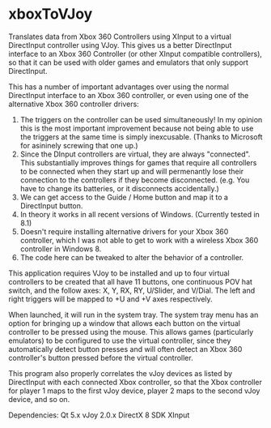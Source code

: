 xboxToVJoy
==========

Translates data from Xbox 360 Controllers using XInput to a virtual DirectInput controller using VJoy. This gives us a better DirectInput interface to an Xbox 360 Controller (or other XInput compatible controllers), so that it can be used with older games and emulators that only support DirectInput.

This has a number of important advantages over using the normal DirectInput interface to an Xbox 360 controller, or even using one of the alternative Xbox 360 controller drivers:

1. The triggers on the controller can be used simultaneously! In my opinion this is the most important improvement because not being able to use the triggers at the same time is simply inexcusable. (Thanks to Microsoft for asininely screwing that one up.)
2. Since the DInput controllers are virtual, they are always "connected". This substantially improves things for games that require all controllers to be connected when they start up and will permenantly lose their connection to the controllers if they become disconnected. (e.g. You have to change its batteries, or it disconnects accidentally.)
3. We can get access to the Guide / Home button and map it to a DirectInput button.
4. In theory it works in all recent versions of Windows. (Currently tested in 8.1)
5. Doesn't require installing alternative drivers for your Xbox 360 controller, which I was not able to get to work with a wireless Xbox 360 controller in Windows 8.
6. The code here can be tweaked to alter the behavior of a controller.

This application requires VJoy to be installed and up to four virtual controllers to be created that all have 11 buttons, one continuous POV hat switch, and the follow axes: X, Y, RX, RY, U/Slider, and V/Dial. The left and right triggers will be mapped to +U and +V axes respectively.

When launched, it will run in the system tray. The system tray menu has an option for bringing up a window that allows each button on the virtual controller to be pressed using the mouse. This allows games (particularly emulators) to be configured to use the virtual controller, since they automatically detect button presses and will often detect an Xbox 360 controller's button pressed before the virtual controller.

This program also properly correlates the vJoy devices as listed by DirectInput with each connected Xbox controller, so that the Xbox controller for player 1 maps to the first vJoy device, player 2 maps to the second vJoy device, and so on.

Dependencies:
Qt 5.x
vJoy 2.0.x
DirectX 8 SDK
XInput
